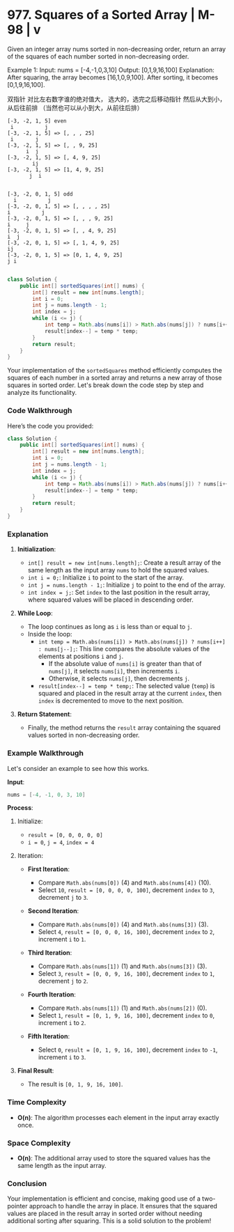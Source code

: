 # 977. Squares of a Sorted Array | M-98 | v

Given an integer array nums sorted in non-decreasing order, return an array of the squares of each number sorted in non-decreasing order.

Example 1:
Input: nums = [-4,-1,0,3,10]
Output: [0,1,9,16,100]
Explanation: After squaring, the array becomes [16,1,0,9,100].
After sorting, it becomes [0,1,9,16,100].

双指针
对比左右数字谁的绝对值大， 选大的，选完之后移动指针
然后从大到小，从后往前排 （当然也可以从小到大，从前往后排）
```
[-3, -2, 1, 5] even
 i          j
[-3, -2, 1, 5] => [, , , 25]
 i       j  
[-3, -2, 1, 5] => [, , 9, 25]
      i  j  
[-3, -2, 1, 5] => [, 4, 9, 25]
        ij  
[-3, -2, 1, 5] => [1, 4, 9, 25]
       j  i


[-3, -2, 0, 1, 5] odd
  i          j
[-3, -2, 0, 1, 5] => [, , , , 25]
i          j  
[-3, -2, 0, 1, 5] => [, , , 9, 25]
i     j  
[-3, -2, 0, 1, 5] => [, , 4, 9, 25]
i  j  
[-3, -2, 0, 1, 5] => [, 1, 4, 9, 25]
ij  
[-3, -2, 0, 1, 5] => [0, 1, 4, 9, 25]
j i
```
```java

class Solution {
    public int[] sortedSquares(int[] nums) {
        int[] result = new int[nums.length];
        int i = 0;
        int j = nums.length - 1;
        int index = j;
        while (i <= j) {
            int temp = Math.abs(nums[i]) > Math.abs(nums[j]) ? nums[i++] : nums[j--];
            result[index--] = temp * temp;
        }
        return result;
    }
}

```
Your implementation of the `sortedSquares` method efficiently computes the squares of each number in a sorted array and returns a new array of those squares in sorted order. Let's break down the code step by step and analyze its functionality.

### Code Walkthrough

Here’s the code you provided:

```java
class Solution {
    public int[] sortedSquares(int[] nums) {
        int[] result = new int[nums.length];
        int i = 0;
        int j = nums.length - 1;
        int index = j;
        while (i <= j) {
            int temp = Math.abs(nums[i]) > Math.abs(nums[j]) ? nums[i++] : nums[j--];
            result[index--] = temp * temp;
        }
        return result;
    }
}
```

### Explanation

1. **Initialization**:
    - `int[] result = new int[nums.length];`: Create a result array of the same length as the input array `nums` to hold the squared values.
    - `int i = 0;`: Initialize `i` to point to the start of the array.
    - `int j = nums.length - 1;`: Initialize `j` to point to the end of the array.
    - `int index = j;`: Set `index` to the last position in the result array, where squared values will be placed in descending order.

2. **While Loop**:
    - The loop continues as long as `i` is less than or equal to `j`.
    - Inside the loop:
        - `int temp = Math.abs(nums[i]) > Math.abs(nums[j]) ? nums[i++] : nums[j--];`: This line compares the absolute values of the elements at positions `i` and `j`.
            - If the absolute value of `nums[i]` is greater than that of `nums[j]`, it selects `nums[i]`, then increments `i`.
            - Otherwise, it selects `nums[j]`, then decrements `j`.
        - `result[index--] = temp * temp;`: The selected value (`temp`) is squared and placed in the result array at the current `index`, then `index` is decremented to move to the next position.

3. **Return Statement**:
    - Finally, the method returns the `result` array containing the squared values sorted in non-decreasing order.

### Example Walkthrough

Let's consider an example to see how this works.

**Input**:
```java
nums = [-4, -1, 0, 3, 10]
```

**Process**:
1. Initialize:
    - `result = [0, 0, 0, 0, 0]`
    - `i = 0`, `j = 4`, `index = 4`

2. Iteration:
    - **First Iteration**:
        - Compare `Math.abs(nums[0])` (4) and `Math.abs(nums[4])` (10).
        - Select `10`, `result = [0, 0, 0, 0, 100]`, decrement `index` to `3`, decrement `j` to `3`.

    - **Second Iteration**:
        - Compare `Math.abs(nums[0])` (4) and `Math.abs(nums[3])` (3).
        - Select `4`, `result = [0, 0, 0, 16, 100]`, decrement `index` to `2`, increment `i` to `1`.

    - **Third Iteration**:
        - Compare `Math.abs(nums[1])` (1) and `Math.abs(nums[3])` (3).
        - Select `3`, `result = [0, 0, 9, 16, 100]`, decrement `index` to `1`, decrement `j` to `2`.

    - **Fourth Iteration**:
        - Compare `Math.abs(nums[1])` (1) and `Math.abs(nums[2])` (0).
        - Select `1`, `result = [0, 1, 9, 16, 100]`, decrement `index` to `0`, increment `i` to `2`.

    - **Fifth Iteration**:
        - Select `0`, `result = [0, 1, 9, 16, 100]`, decrement `index` to `-1`, increment `i` to `3`.

3. **Final Result**:
    - The result is `[0, 1, 9, 16, 100]`.

### Time Complexity
- **O(n)**: The algorithm processes each element in the input array exactly once.

### Space Complexity
- **O(n)**: The additional array used to store the squared values has the same length as the input array.

### Conclusion
Your implementation is efficient and concise, making good use of a two-pointer approach to handle the array in place. It ensures that the squared values are placed in the result array in sorted order without needing additional sorting after squaring. This is a solid solution to the problem!
